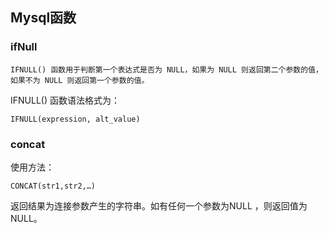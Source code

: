 ## Mysql函数

### ifNull

```
IFNULL() 函数用于判断第一个表达式是否为 NULL，如果为 NULL 则返回第二个参数的值，如果不为 NULL 则返回第一个参数的值。
```

IFNULL() 函数语法格式为：

```
IFNULL(expression, alt_value)
```



### concat

使用方法：

```
CONCAT(str1,str2,…) 
```

返回结果为连接参数产生的字符串。如有任何一个参数为NULL ，则返回值为 NULL。
